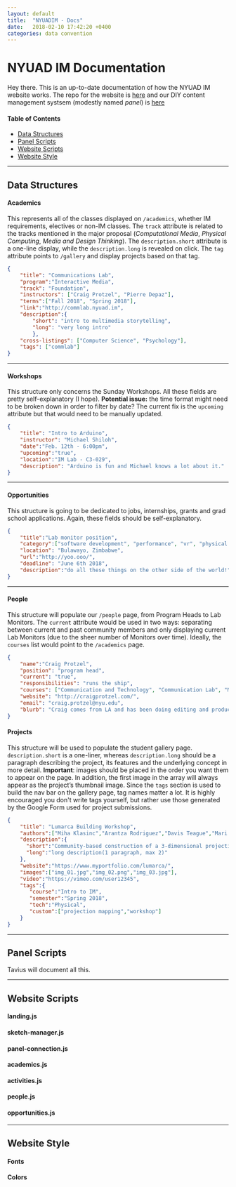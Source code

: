 ```yaml
---
layout: default
title:  "NYUADIM - Docs"
date:   2018-02-10 17:42:20 +0400
categories: data convention
---
```


# NYUAD IM Documentation

Hey there. This is an up-to-date documentation of how the NYUAD IM website works. The repo for the website is [here](https://github.com/NYUAD-IM/website) and our DIY content management systsem (modestly named *panel*) is [here](https://github.com/NYUAD-IN/website-panel)

#### Table of Contents
- [Data Structures](#data-structures)
- [Panel Scripts](#panel-scripts)
- [Website Scripts](#website-scripts)
- [Website Style](#website-style)

---

## Data Structures

#### Academics
This represents all of the classes displayed on `/academics`, whether IM requirements, electives or non-IM classes. The `track` attribute is related to the tracks mentioned in the major proposal (*Computational Media*, *Physical Computing*, *Media and Design Thinking*). The `description.short` attribute is a one-line display, while the `description.long` is revealed on click. The `tag` attribute points to `/gallery` and display projects based on that tag.
```json
{
	"title": "Communications Lab",
	"program":"Interactive Media",
	"track": "Foundation",
	"instructors": ["Craig Protzel", "Pierre Depaz"],
	"terms":["Fall 2018", "Spring 2018"],
	"link":"http://commlab.nyuad.im",
	"description":{
		"short": "intro to multimedia storytelling",
		"long": "very long intro"
		},
	"cross-listings": ["Computer Science", "Psychology"],
	"tags": ["commlab"]
}
```

---

#### Workshops
This structure only concerns the Sunday Workshops. All these fields are pretty self-explanatory (I hope).
**Potential issue:** the time format might need to be broken down in order to filter by date? The current fix is the `upcoming` attribute but that would need to be manually updated.
```json
{
	"title": "Intro to Arduino",
	"instructor": "Michael Shiloh",
	"date":"Feb. 12th - 6:00pm",
	"upcoming":"true",
	"location":"IM Lab - C3-029",
	"description": "Arduino is fun and Michael knows a lot about it."
}
```

---

#### Opportunities
This structure is going to be dedicated to jobs, internships, grants and grad school applications. Again, these fields should be self-explanatory.
```json
{
	"title":"Lab monitor position",
	"category":["software development", "performance", "vr", "physical computing"],
	"location": "Bulawayo, Zimbabwe",
	"url":"http://yoo.ooo/",
	"deadline": "June 6th 2018",
	"description":"do all these things on the other side of the world!"
}
```

---

#### People
This structure will populate our `/people` page, from Program Heads to Lab Monitors. The `current` attribute would be used in two ways: separating between current and past community members and only displaying current Lab Monitors (due to the sheer number of Monitors over time). Ideally, the `courses` list would point to the `/academics` page.
```json
{
	"name":"Craig Protzel",
	"position": "program head",
	"current": "true",
	"responsibilities": "runs the ship",
	"courses": ["Communication and Technology", "Communication Lab", "Mashups: Creating with Web API", "Making Education", "Explorable Stories"],
	"website": "http://craigprotzel.com/",
	"email": "craig.protzel@nyu.edu",
	"blurb": "Craig comes from LA and has been doing editing and production work in the entertainment and teaching creative coding for a while!"
}
```

#### Projects
This structure will be used to populate the student gallery page. `description.short` is a one-liner, whereas `description.long` should be a paragraph describing the project, its features and the underlying concept in more detail. **Important**: images should be placed in the order you want them to appear on the page. In addition, the first image in the array will always appear as the project’s thumbnail image. Since the `tags` section is used to build the nav bar on the gallery page, tag names matter a lot. It is highly encouraged you don't write tags yourself, but rather use those generated by the Google Form used for project submissions. 

```json
{
    "title": "Lumarca Building Workshop",
    "authors":["Miha Klasinc","Arantza Rodriguez","Davis Teague","Mari Calderon"],
    "description":{
      "short":"Community-based construction of a 3-dimensional projection display",
      "long":"long description(1 paragraph, max 2)"
    },
    "website":"https://www.myportfolio.com/lumarca/",
    "images":["img_01.jpg","img_02.png","img_03.jpg"],
    "video":"https://vimeo.com/user12345",
    "tags":{
       "course":"Intro to IM",
       "semester":"Spring 2018",
       "tech":"Physical",
       "custom":["projection mapping","workshop"]
    }
}
```

---

## Panel Scripts

Tavius will document all this.

---

## Website Scripts

#### landing.js

#### sketch-manager.js

#### panel-connection.js

#### academics.js

#### activities.js

#### people.js

#### opportunities.js

---

## Website Style

#### Fonts

#### Colors
